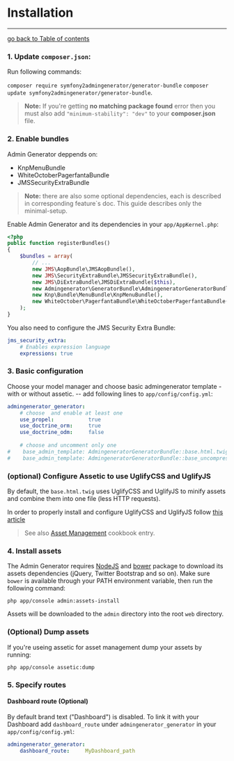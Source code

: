 # Installation
---------------------------------------

[go back to Table of contents][back-to-index]


### 1. Update `composer.json`:

Run following commands:

`composer require symfony2admingenerator/generator-bundle`
`composer update symfony2admingenerator/generator-bundle`.

> **Note:** If you're getting **no matching package found** error then you must also add `"minimum-stability": "dev"` to your **composer.json** file.
    
### 2. Enable bundles

Admin Generator deppends on:
 
 * KnpMenuBundle
 * WhiteOctoberPagerfantaBundle
 * JMSSecurityExtraBundle

> **Note:** there are also some optional dependencies, each is described in corresponding feature`s doc. This guide describes only the minimal-setup. 

Enable Admin Generator and its dependencies in your `app/AppKernel.php`:

```php
<?php 
public function registerBundles()
{
    $bundles = array(
        // ...
        new JMS\AopBundle\JMSAopBundle(),
        new JMS\SecurityExtraBundle\JMSSecurityExtraBundle(),
        new JMS\DiExtraBundle\JMSDiExtraBundle($this),
        new Admingenerator\GeneratorBundle\AdmingeneratorGeneratorBundle(),
        new Knp\Bundle\MenuBundle\KnpMenuBundle(),
        new WhiteOctober\PagerfantaBundle\WhiteOctoberPagerfantaBundle(),
    );
}
```

You also need to configure the JMS Security Extra Bundle:

```yaml
jms_security_extra:
    # Enables expression language
    expressions: true

```

### 3. Basic configuration

Choose your model manager and choose basic admingenerator template - with or without assetic. -- add following lines to `app/config/config.yml`:

```yaml
admingenerator_generator:
    # choose  and enable at least one
    use_propel:           true
    use_doctrine_orm:     true
    use_doctrine_odm:     false
    
    # choose and uncomment only one
#    base_admin_template: AdmingeneratorGeneratorBundle::base.html.twig
#    base_admin_template: AdmingeneratorGeneratorBundle::base_uncompressed.html.twig
```

### (optional) Configure Assetic to use UglifyCSS and UglifyJS

By default, the `base.html.twig` uses UglifyCSS and UglifyJS to minify assets and combine them into one file (less HTTP requests).

In order to properly install and configure UglifyCSS and UglifyJS follow [this article](http://symfony.com/doc/current/cookbook/assetic/uglifyjs.html)

> See also [Asset Management](http://symfony.com/doc/current/cookbook/assetic/asset_management.html) cookbook entry.

### 4. Install assets

The Admin Generator requires [NodeJS](http://nodejs.org/) and [bower](http://bower.io/) package to download its assets dependencies (jQuery, Twitter Bootstrap and so on).
Make sure `bower` is available through your PATH environment variable, then run the following command:

`php app/console admin:assets-install`

Assets will be downloaded to the `admin` directory into the root `web` directory. 

### (Optional) Dump assets

If you're useing assetic for asset management dump your assets by running:

`php app/console assetic:dump`

### 5. Specify routes

#### Dashboard route (Optional)
By default brand text ("Dashboard") is disabled. To link it with your Dashboard add `dashboard_route` under `admingenerator_generator` in your `app/config/config.yml`:

```yaml
admingenerator_generator:
    dashboard_route:     MyDashboard_path
```

[back-to-index]: https://github.com/symfony2admingenerator/GeneratorBundle/blob/master/Resources/doc/documentation.md
